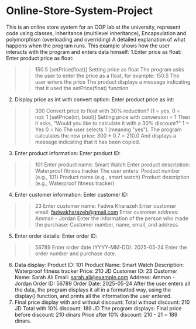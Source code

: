 # Online-Store-System-Project
This is an online store system for an OOP lab at the university, represent code using classes, inheritance (multilevel inheritance), Encapsulation and polymorphism (overloading and overriding) 
A detailed explanation of what happens when the program runs. This example shows how the user interacts with the program and enters data himself:
1.Enter price as float:
Enter product price as float:
>> 150.5
[setPrice(float)] Setting price as float
The program asks the user to enter the price as a float, for example: 150.5
The user enters the price
The product displays a message indicating that it used the setPrice(float) function.
2. Display price as int with convert option:
Enter product price as int:
>> 300
Convert price to float with 30% reduction? (1 = yes, 0 = no):
>> 1
[setPrice(int, bool)] Setting price with conversion = 1
Then it asks, "Would you like to calculate it with a 30% discount?"
1 = Yes
0 = No
The user selects 1 (meaning "yes").
The program calculates the new price: 300 * 0.7 = 210.0
And displays a message indicating that it has been copied.
3. Enter product information:
Enter product ID:
>> 101
Enter product name:
>> Smart Watch
Enter product description:
>> Waterproof fitness tracker
The user enters:
Product number (e.g., 101)
Product name (e.g., smart watch)
Product description (e.g., Waterproof fitness tracker)
4. Enter customer information:
Enter customer ID:
>> 23
Enter customer name:
>> Fadwa Kharazeh
Enter customer email:
>> fadwakharazeh@gmail.com
Enter customer address:
>> Amman - Jordan
Enter the information of the person who made the purchase:
Customer number, name, email, and address.
5. Enter order details:
Enter order ID:
>> 56789
Enter order date (YYYY-MM-DD):
>> 2025-05-24
Enter the order number and purchase date.
6. Data display:
Product ID: 101
Product Name: Smart Watch
Description: Waterproof fitness tracker
Price: 210 JD
Customer ID: 23
Customer Name: Sarah Ali
Email: sarah.ali@example.com
Address: Amman - Jordan
Order ID: 56789
Order Date: 2025-05-24
After the user enters all the data, the program displays it all in a formatted way, using the display() function, and prints all the information the user entered.
7. Final price display with and without discount:
Total without discount: 210 JD
Total with 10% discount: 189 JD
The program displays:
Final price before discount: 210 dinars
Price after 10% discount: 210 - 21 = 189 dinars.
